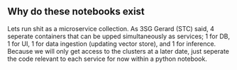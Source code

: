 ## Why do these notebooks exist


Lets run shit as a microservice collection. As 3SG Gerard (STC) said, 4 seperate containers that can be upped simultaneously as services; 1 for DB, 1 for UI, 1 for data ingestion (updating vector store), and 1 for inference. Because we will only get access to the clusters at a later date, just seperate the code relevant to each service for now within a python notebook.


